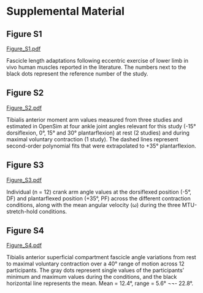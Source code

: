 # Supplemental Material


## Figure S1
[Figure_S1.pdf](https://github.com/PaulT95/Tecchio_et_al_2023/files/14461241/Figure_S1.pdf)

Fascicle length adaptations following eccentric exercise of lower limb in vivo human muscles reported in the literature. The numbers next to the black dots represent the reference number of the study.  


## Figure S2
[Figure_S2.pdf](https://github.com/PaulT95/Tecchio_et_al_2023/files/14461242/Figure_S2.pdf)

Tibialis anterior moment arm values measured from three studies and estimated in OpenSim at four ankle joint angles relevant for this study (-15° dorsiflexion, 0°, 15° and 30° plantarflexion) at rest (2 studies) and during maximal voluntary contraction (1 study). The dashed lines represent second-order polynomial fits that were extrapolated to +35° plantarflexion.


## Figure S3
[Figure_S3.pdf](https://github.com/PaulT95/Tecchio_et_al_2023/files/14461243/Figure_S3.pdf)

Individual (n = 12) crank arm angle values at the dorsiflexed position (-5°, DF) and plantarflexed position (+35°, PF) across the different contraction conditions, along with the mean angular velocity (ω) during the three MTU-stretch-hold conditions. 


## Figure S4
[Figure_S4.pdf](https://github.com/PaulT95/Tecchio_et_al_2023/files/14461244/Figure_S4.pdf)

Tibialis anterior superficial compartment fascicle angle variations from rest to maximal voluntary contraction over a 40° range of motion across 12 participants. The gray dots represent single values of the participants’ minimum and maximum values during the conditions, and the black horizontal line represents the mean. Mean = 12.4°, range = 5.6° ¬¬- 22.8°.
